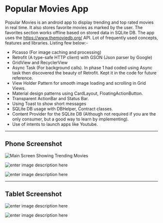 # Popular Movies App

Popular Movies is an android app to display trending and top rated movies in real time. It also stores favorite movies as marked by the user. The favorites section works offline based on stored data in SQLite DB. The app uses the https://www.themoviedb.org/ API.
Lot of frequently used concepts, features and libraries. Listing few below:-

 - Picasso (For image caching and processing)
 - Retrofit (A type-safe HTTP client) with GSON (Json parser by Google)
 - GridView and RecyclerView
 - Async Task (For background calls). In phase 1 had coded using Async task then discovered the beauty of Retrofit. Kept it in the code for future reference.
 - View Holder Pattern for smooth image loading and scrolling in Grid Views.
 - Material design patterns using CardLayout, FloatingActionButton.
 - Transparent ActionBar and Status Bar.
 - Using Toast to show short messages
 - SQLite DB usage with DBHelper, Contract classes.
 - Content Provider for the SQLite DB (Although not required if you are the only consumer, but a good way to learn by implementing).
 - Use of intents to launch apps like Youtube.

----------

Phone Screenshot
----------------
![Main Screen Showing Trending Movies](https://s5.postimg.org/qv5talp2v/Movie_Main_Phone1.png)

![enter image description here](https://s5.postimg.org/kewukigjb/Movie_Details_phone1.png)

![enter image description here](https://s5.postimg.org/7c1818qbb/Movie_Details_phone2.png)


----------

Tablet Screenshot
-----------------

![enter image description here](https://s5.postimg.org/7rchu9c8n/Movie_Table1.png)

![enter image description here](https://s5.postimg.org/gnn9y72uv/Movie_Tablet2.png)
